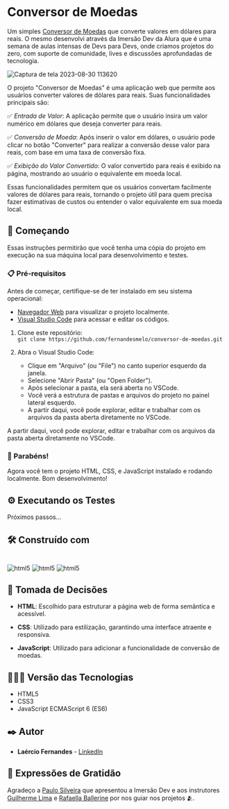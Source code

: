 # Conversor de Moedas

Um simples [Conversor de Moedas](https://fernandesmelo.github.io/conversor-de-moedas/)
 que converte valores em dólares para reais. O mesmo desenvolvi através da Imersão Dev da Alura que é uma semana de aulas intensas de Devs para Devs, onde criamos projetos do zero, com suporte de comunidade, lives e discussões aprofundadas de tecnologia.

![Captura de tela 2023-08-30 113620](https://github.com/fernandesmelo/conversor-de-moedas/assets/113717317/e0e91213-9b5a-43c9-a6cc-ef55fbaac8ff)

O projeto "Conversor de Moedas" é uma aplicação web que permite aos usuários converter valores de dólares para reais. Suas funcionalidades principais são:

✅ *Entrada de Valor*: A aplicação permite que o usuário insira um valor numérico em dólares que deseja converter para reais.

✅ *Conversão de Moeda*: Após inserir o valor em dólares, o usuário pode clicar no botão "Converter" para realizar a conversão desse valor para reais, com base em uma taxa de conversão fixa.

✅ *Exibição do Valor Convertido*: O valor convertido para reais é exibido na página, mostrando ao usuário o equivalente em moeda local.

Essas funcionalidades permitem que os usuários convertam facilmente valores de dólares para reais, tornando o projeto útil para quem precisa fazer estimativas de custos ou entender o valor equivalente em sua moeda local.

## 🚀 Começando
Essas instruções permitirão que você tenha uma cópia do projeto em execução na sua máquina local para desenvolvimento e testes.

### 📋 Pré-requisitos

Antes de começar, certifique-se de ter instalado em seu sistema operacional:
* [Navegador Web](https://www.google.com/chrome/) para visualizar o projeto localmente.
* [Visual Studio Code](https://code.visualstudio.com/) para acessar e editar os códigos.

1. Clone este repositório:
   <br>
   ```git clone https://github.com/fernandesmelo/conversor-de-moedas.git```

2. Abra o Visual Studio Code:
   * Clique em "Arquivo" (ou "File") no canto superior esquerdo da janela.
   * Selecione "Abrir Pasta" (ou "Open Folder").
   * Após selecionar a pasta, ela será aberta no VSCode.
   * Você verá a estrutura de pastas e arquivos do projeto no painel lateral esquerdo.
   * A partir daqui, você pode explorar, editar e trabalhar com os arquivos da pasta aberta diretamente no VSCode.
     
A partir daqui, você pode explorar, editar e trabalhar com os arquivos da pasta aberta diretamente no VSCode.

### 🎉 Parabéns!
Agora você tem o projeto HTML, CSS, e JavaScript instalado e rodando localmente. Bom desenvolvimento!


## ⚙️ Executando os Testes

Próximos passos...

## 🛠️ Construído com

<div style="display: inline-block"><br/>
  <img align="center" alt="html5" src="https://img.shields.io/badge/HTML5-E34F26?style=for-the-badge&logo=html5&logoColor=white" /> 
  <img align="center" alt="html5" src="https://img.shields.io/badge/CSS3-1572B6?style=for-the-badge&logo=css3&logoColor=white" />
  <img align="center" alt="html5" src="https://img.shields.io/badge/JavaScript-323330?style=for-the-badge&logo=javascript&logoColor=F7DF1E" />
</div><br/>

## 🔨 Tomada de Decisões

* **HTML**: Escolhido para estruturar a página web de forma semântica e acessível.

* **CSS**: Utilizado para estilização, garantindo uma interface atraente e responsiva.

* **JavaScript**: Utilizado para adicionar a funcionalidade de conversão de moedas.

## 👨🏽‍💻 Versão das Tecnologias

* HTML5
* CSS3
* JavaScript ECMAScript 6 (ES6)

## ✒️ Autor

* **Laércio Fernandes** - [LinkedIn](https://www.linkedin.com/in/laercio-fernandes/)

## 🎁 Expressões de Gratidão

Agradeço a [Paulo Silveira](https://www.linkedin.com/in/paulosilveira/) que apresentou a Imersão Dev e aos instrutores [Guilherme Lima](https://www.linkedin.com/in/guilherme-lima-developer/) e [Rafaella Ballerine](https://www.linkedin.com/in/rafaellaballerini/) por nos guiar nos projetos 🫂.

